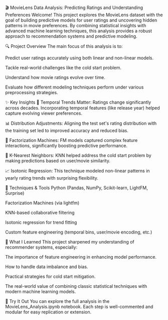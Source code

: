 🎬 MovieLens Data Analysis: Predicting Ratings and Understanding Preferences
Welcome! This project explores the MovieLens dataset with the goal of building predictive models for user ratings and uncovering hidden patterns in movie preferences. By combining statistical insights with advanced machine learning techniques, this analysis provides a robust approach to recommendation systems and predictive modeling.

🔍 Project Overview
The main focus of this analysis is to:

Predict user ratings accurately using both linear and non-linear models.

Tackle real-world challenges like the cold start problem.

Understand how movie ratings evolve over time.

Evaluate how different modeling techniques perform under various preprocessing strategies.

✨ Key Insights
📅 Temporal Trends Matter: Ratings change significantly across decades. Incorporating temporal features (like release year) helped capture evolving viewer preferences.

📊 Distribution Adjustments: Aligning the test set's rating distribution with the training set led to improved accuracy and reduced bias.

🧠 Factorization Machines: FM models captured complex feature interactions, significantly boosting predictive performance.

👥 K-Nearest Neighbors: KNN helped address the cold start problem by making predictions based on user/movie similarity.

📈 Isotonic Regression: This technique modeled non-linear patterns in yearly rating trends with surprising flexibility.

🧰 Techniques & Tools
Python (Pandas, NumPy, Scikit-learn, LightFM, Surprise)

Factorization Machines (via lightfm)

KNN-based collaborative filtering

Isotonic regression for trend fitting

Custom feature engineering (temporal bins, user/movie encoding, etc.)

🧠 What I Learned
This project sharpened my understanding of recommender systems, especially:

The importance of feature engineering in enhancing model performance.

How to handle data imbalance and bias.

Practical strategies for cold start mitigation.

The real-world value of combining classic statistical techniques with modern machine learning models.

🚀 Try It Out
You can explore the full analysis in the MovieLens_Analysis.ipynb notebook. Each step is well-commented and modular for easy replication or extension.
